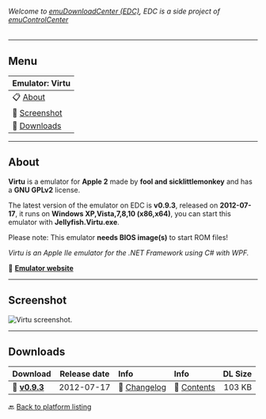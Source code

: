 ###### Welcome to [emuDownloadCenter (EDC)](https://github.com/PhoenixInteractiveNL/emuDownloadCenter/wiki/), EDC is a side project of [emuControlCenter](https://github.com/PhoenixInteractiveNL/emuControlCenter/wiki/)
***
## Menu
| **Emulator: Virtu** |
|:---------|
| :clipboard: [About](#about) |
| :sunrise: [Screenshot](#screenshot) |
| :floppy_disk: [Downloads](#downloads) |
***
## About
**Virtu** is a emulator for **Apple 2** made by **fool and sicklittlemonkey** and has a **GNU GPLv2** license.

The latest version of the emulator on EDC is **v0.9.3**, released on **2012-07-17**, it runs on **Windows XP,Vista,7,8,10 (x86,x64)**, you can start this emulator with **Jellyfish.Virtu.exe**.

Please note: This emulator **needs BIOS image(s)** to start ROM files!

_Virtu is an Apple IIe emulator for the .NET Framework using C# with WPF._

:link: [**Emulator website**](http://virtu.codeplex.com/)
***
## Screenshot
![](https://raw.githubusercontent.com/PhoenixInteractiveNL/emuDownloadCenter/master/hooks/virtu/screen.jpg "Virtu screenshot.")
***
## Downloads
| Download | Release date  | Info       | Info       | DL Size    |
|:---------|:-------------:|:-----------|:-----------|-----------:|
| :floppy_disk: [**v0.9.3**](https://github.com/PhoenixInteractiveNL/edc-repo0002/raw/master/virtu/0.9.3.7z) | 2012-07-17 | :page_facing_up: [Changelog](https://github.com/PhoenixInteractiveNL/edc-repo0002/blob/master/virtu/0.9.3_changelog.txt) | :mag_right: [Contents](https://github.com/PhoenixInteractiveNL/edc-repo0002/blob/master/virtu/0.9.3_contents.txt) | 103 KB |

:back: [Back to platform listing](https://github.com/PhoenixInteractiveNL/emuDownloadCenter/wiki/EDC-Platform-List)
